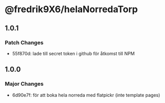 # @fredrik9X6/helaNorredaTorp

## 1.0.1

### Patch Changes

- 55f870d: lade till secret token i github för åtkomst till NPM

## 1.0.0

### Major Changes

- 6d90e7f: för att boka hela norreda med flatpickr (inte template pages)
